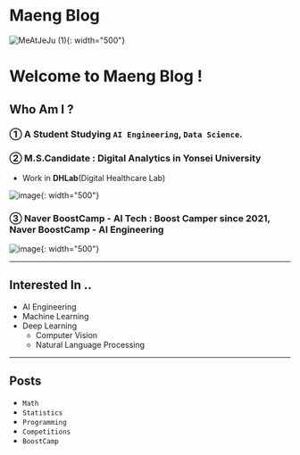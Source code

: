 # Maeng Blog

![MeAtJeJu (1)](https://user-images.githubusercontent.com/37925813/104890300-bcb59680-59b2-11eb-8d5f-044b681f1783.jpg){: width="500"}

# Welcome to Maeng Blog !




## Who Am I ?

### ①  A Student Studying `AI Engineering`, `Data Science`.

### ②  **M.S.Candidate** : Digital Analytics in Yonsei University

- Work in **DHLab**(Digital Healthcare Lab)

![image](https://user-images.githubusercontent.com/37925813/104892221-436b7300-59b5-11eb-96aa-f2a73a8657ae.png){: width="500"}

### ③ **Naver BoostCamp - AI Tech** : Boost Camper since 2021, Naver BoostCamp - AI Engineering

![image](https://user-images.githubusercontent.com/37925813/104892123-259e0e00-59b5-11eb-9c38-8de4e19c8ab3.png){: width="500"}

---

## Interested In ..

- AI Engineering 
- Machine Learning
- Deep Learning
  - Computer Vision
  - Natural Language Processing

---

## Posts

- `Math`
- `Statistics`
- `Programming`
- `Competitions`
- `BoostCamp`